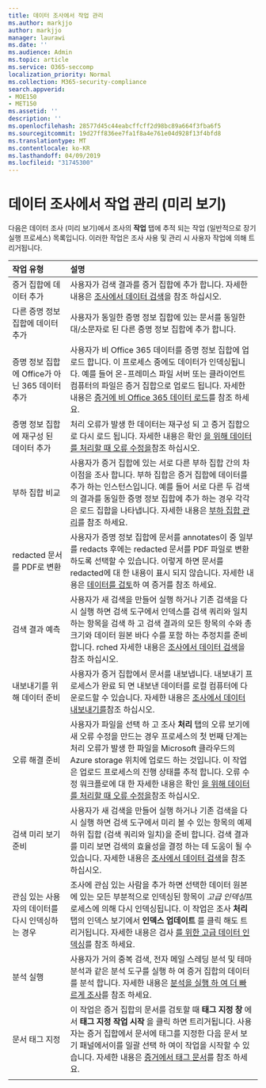```yaml
---
title: 데이터 조사에서 작업 관리
ms.author: markjjo
author: markjjo
manager: laurawi
ms.date: ''
ms.audience: Admin
ms.topic: article
ms.service: O365-seccomp
localization_priority: Normal
ms.collection: M365-security-compliance
search.appverid:
- MOE150
- MET150
ms.assetid: ''
description: ''
ms.openlocfilehash: 28577d45c44eabcffcff2d98bc89a664f3fba6f5
ms.sourcegitcommit: 19d27ff836ee7fa1f8a4e761e04d928f13f4bfd8
ms.translationtype: MT
ms.contentlocale: ko-KR
ms.lasthandoff: 04/09/2019
ms.locfileid: "31745300"
---
```

# <a name="manage-jobs-in-data-investigations-preview"></a>데이터 조사에서 작업 관리 (미리 보기)

다음은 데이터 조사 (미리 보기)에서 조사의 **작업** 탭에 추적 되는 작업 (일반적으로 장기 실행 프로세스) 목록입니다. 이러한 작업은 조사 사용 및 관리 시 사용자 작업에 의해 트리거됩니다.

| 작업 유형           | 설명     |
| :----------------- | :----------     |
|증거 집합에 데이터 추가 | 사용자가 검색 결과를 증거 집합에 추가 합니다.  자세한 내용은 [조사에서 데이터 검색](search-for-data.md)을 참조 하십시오. |
|다른 증명 정보 집합에 데이터 추가 | 사용자가 동일한 증명 정보 집합에 있는 문서를 동일한 대/소문자로 된 다른 증명 정보 집합에 추가 합니다.|
|증명 정보 집합에 Office가 아닌 365 데이터 추가 | 사용자가 비 Office 365 데이터를 증명 정보 집합에 업로드 합니다. 이 프로세스 중에도 데이터가 인덱싱됩니다. 예를 들어 온-프레미스 파일 서버 또는 클라이언트 컴퓨터의 파일은 증거 집합으로 업로드 됩니다. 자세한 내용은 [증거에 비 Office 365 데이터 로드](load-non-office365-data.md)를 참조 하세요.| 
|증명 정보 집합에 재구성 된 데이터 추가 | 처리 오류가 발생 한 데이터는 재구성 되 고 증거 집합으로 다시 로드 됩니다. 자세한 내용은 확인 [을 위해 데이터를 처리할 때 오류 수정을](error-remediation.md)참조 하십시오. | 
|부하 집합 비교 | 사용자가 증거 집합에 있는 서로 다른 부하 집합 간의 차이점을 조사 합니다. 부하 집합은 증거 집합에 데이터를 추가 하는 인스턴스입니다. 예를 들어 서로 다른 두 검색의 결과를 동일한 증명 정보 집합에 추가 하는 경우 각각은 로드 집합을 나타냅니다. 자세한 내용은 [부하 집합 관리](manage-load-sets.md)를 참조 하세요. |
|redacted 문서를 PDF로 변환|사용자가 증명 정보 집합에 문서를 annotates이 중 일부를 redacts 후에는 redacted 문서를 PDF 파일로 변환 하도록 선택할 수 있습니다. 이렇게 하면 문서를 redacted에 대 한 내용이 표시 되지 않습니다. 자세한 내용은 [데이터를 검토](review-data-in-evidence.md)하 여 증거를 참조 하세요. |
|검색 결과 예측 | 사용자가 새 검색을 만들어 실행 하거나 기존 검색을 다시 실행 하면 검색 도구에서 인덱스를 검색 쿼리와 일치 하는 항목을 검색 하 고 검색 결과의 모든 항목의 수와 총 크기와 데이터 원본 바다 수를 포함 하는 추정치를 준비 합니다. rched  자세한 내용은 [조사에서 데이터 검색](search-for-data.md)을 참조 하십시오. | 
|내보내기를 위해 데이터 준비 | 사용자가 증거 집합에서 문서를 내보냅니다. 내보내기 프로세스가 완료 되 면 내보낸 데이터를 로컬 컴퓨터에 다운로드할 수 있습니다. 자세한 내용은 [조사에서 데이터 내보내기를](export-data.md)참조 하십시오. | 
|오류 해결 준비 |사용자가 파일을 선택 하 고 조사 **처리** 탭의 오류 보기에 새 오류 수정을 만드는 경우 프로세스의 첫 번째 단계는 처리 오류가 발생 한 파일을 Microsoft 클라우드의 Azure storage 위치에 업로드 하는 것입니다. 이 작업은 업로드 프로세스의 진행 상태를 추적 합니다. 오류 수정 워크플로에 대 한 자세한 내용은 확인 [을 위해 데이터를 처리할 때 오류 수정을](error-remediation.md)참조 하십시오.| 
|검색 미리 보기 준비 | 사용자가 새 검색을 만들어 실행 하거나 기존 검색을 다시 실행 하면 검색 도구에서 미리 볼 수 있는 항목의 예제 하위 집합 (검색 쿼리와 일치)을 준비 합니다. 검색 결과를 미리 보면 검색의 효율성을 결정 하는 데 도움이 될 수 있습니다.  자세한 내용은 [조사에서 데이터 검색](search-for-data.md)을 참조 하십시오. | 
|관심 있는 사용자의 데이터를 다시 인덱싱하는 경우 | 조사에 관심 있는 사람을 추가 하면 선택한 데이터 원본에 있는 모든 부분적으로 인덱싱된 항목이 *고급 인덱싱*프로세스에 의해 다시 인덱싱됩니다. 이 작업은 조사 **처리** 탭의 인덱스 보기에서 **인덱스 업데이트** 를 클릭 해도 트리거됩니다. 자세한 내용은 검사 [를 위한 고급 데이터 인덱싱](index-data-people-of-interest.md)를 참조 하세요.
|분석 실행 | 사용자가 거의 중복 검색, 전자 메일 스레딩 분석 및 테마 분석과 같은 분석 도구를 실행 하 여 증거 집합의 데이터를 분석 합니다. 자세한 내용은 [분석을 실행 하 여 더 빠르게 조사](run-analytics-to-investigate-faster.md)를 참조 하세요. | 
|문서 태그 지정 | 이 작업은 증거 집합의 문서를 검토할 때 **태그 지정 창** 에서 **태그 지정 작업 시작** 을 클릭 하면 트리거됩니다. 사용자는 증거 집합에서 문서에 태그를 지정한 다음 문서 보기 패널에서이를 일괄 선택 하 여이 작업을 시작할 수 있습니다. 자세한 내용은 [증거에서 태그 문서](tag-documents.md)를 참조 하세요. | 
|||
